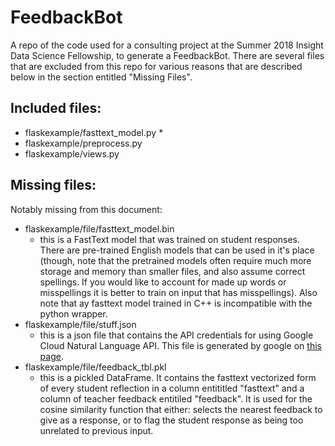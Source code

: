 # FeedbackBot
A repo of the code used for a consulting project at the Summer 2018 Insight Data Science Fellowship, to generate a FeedbackBot. There are several files that are excluded from this repo for various reasons that are described below in the section entitled "Missing Files".

## Included files:
* flaskexample/fasttext_model.py
  * 
* flaskexample/preprocess.py
* flaskexample/views.py

## Missing files:
Notably missing from this document:
* flaskexample/file/fasttext_model.bin 
  * this is a FastText model that was trained on student responses. There are pre-trained English models that can be used in it's place (though, note that the pretrained models often require much more storage and memory than smaller files, and also assume correct spellings. If you would like to account for made up words or misspellings it is better to train on input that has misspellings). Also note that ay fasttext model trained in C++ is incompatible with the python wrapper.
* flaskexample/file/stuff.json
  * this is a json file that contains the API credentials for using Google Cloud Natural Language API. This file is generated by google on [this page](https://console.cloud.google.com/apis/credentials/serviceaccountkey).
* flaskexample/file/feedback_tbl.pkl
  * this is a pickled DataFrame. It contains the fasttext vectorized form of every student reflection in a column entititled "fasttext" and a column of teacher feedback entitiled "feedback". It is used for the cosine similarity function that either: selects the nearest feedback to give as a response, or to flag the student response as being too unrelated to previous input. 
